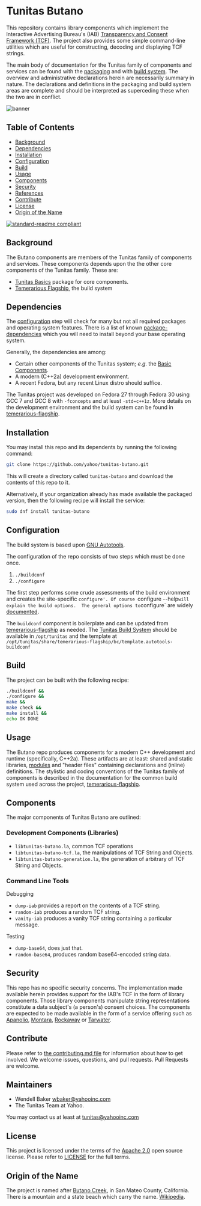 # Tunitas Butano

This repository contains library components which implement the Interactive Advertising Bureau's (IAB) [Transparency and Consent Framework (TCF)](https://github.com/InteractiveAdvertisingBureau/GDPR-Transparency-and-Consent-Framework).  The project also provides some simple command-line utilities which are useful for constructing, decoding and displaying TCF strings.

The main body of documentation for the Tunitas family of components and services can be found with the [packaging](https://github.com/yahoo/tunitas-packaging) and with [build system](https://github.com/yahoo/temerarious-flagship]).  The overview and administrative declarations herein are necessarily summary in nature. The declarations and definitions in the packaging and build system areas are complete and should be interpreted as superceding these when the two are in conflict.

![banner](logo.png)

## Table of Contents

- [Background](#background)
- [Dependencies](#dependencies)
- [Installation](#installation)
- [Configuration](#configuration)
- [Build](#build)
- [Usage](#usage)
- [Components](#compoonents)
- [Security](#security)
- [References](#references)
- [Contribute](#contribute)
- [License](#license)
- [Origin of the Name](#Origin_of_the_name)

[![standard-readme compliant](https://img.shields.io/badge/readme%20style-standard-brightgreen.svg?style=flat-square)](https://github.com/RichardLitt/standard-readme)

## Background

The Butano components are members of the Tunitas family of components and services. These components depends upon the the other core components of the Tunitas family.  These are:
  * [Tunitas Basics](https://github.com/yahoo/tunitas-basics) package for core components.
  * [Temerarious Flagship](https://github.com/yahoo/temerarious-flagship), the build system

## Dependencies

The [configuration](#configuration) step will check for many but not all required packages and operating system features.  There is a list of known [package-dependencies](https://github.com/yahoo/tunitas-butano/blob/master/PACKAGES.md) which you will need to install beyond your base operating system.

Generally, the dependencies are among:
- Certain other components of the Tunitas system; <em>e.g.</em> the [Basic Components](https://github.com/yahoo/tunitas-basic).
- A modern (C++2a) development environment.
- A recent Fedora, but any recent Linux distro should suffice.

The Tunitas project was developed on Fedora 27 through Fedora 30 using GCC 7 and GCC 8 with `-fconcepts` and at least `-std=c++1z`.  More details on the development environment and the build system can be found in [temerarious-flagship](https://github.com/yahoo/temerarious-flagship/blob/master/README.md).

## Installation

You may install this repo and its dependents by running the following command:

``` bash
git clone https://github.com/yahoo/tunitas-butano.git
```

This will create a directory called `tunitas-butano` and download the contents of this repo to it.

Alternatively, if your organization already has made available the packaged version, then the following recipe will install the service:

``` bash
sudo dnf install tunitas-butano
```

## Configuration

The build system is based upon [GNU Autotools](https://www.gnu.org/software/automake/manual/html_node/index.html).

The configuration of the repo consists of two steps which must be done once.
1. `./buildconf`
2. `./configure`

The first step performs some crude assessments of the build environment and creates the site-specific `configure'. Of course `configure --help` will explain the build options.  The general options to `configure` are widely [documented](https://www.gnu.org/prep/standards/html_node/Configuration.html).

The `buildconf` component is boilerplate and can be updated from [temerarious-flagship](https://github.com/yahoo/temerarious-flagship/blob/master/bc/template.autotools-buildconf) as needed.  The [Tunitas Build System](https://github.com/yahoo/temerarious-flagship) should be available in `/opt/tunitas` and the template at `/opt/tunitas/share/temerarious-flagship/bc/template.autotools-buildconf`

## Build

The project can be built with the following recipe:

``` bash
./buildconf &&
./configure &&
make &&
make check &&
make install &&
echo OK DONE
```

## Usage

The Butano repo produces components for a modern C++ development and runtime (specifically, C++2a).  These artifacts are at least: shared and static libraries, [modules](https://github.com/cplusplus/modules-ts) and "header files" containing declarations and (inline) definitions.  The stylistic and coding conventions of the Tunitas family of components is described in the documentation for the common build system used across the project, [temerarious-flagship](https://github.com/yahoo/temerarious-flagship/README.md#References).

## Components

The major components of Tunitas Butano are outlined:

### Development Components (Libraries)

- `libtunitas-butano.la`, common TCF operations
- `libtunitas-butano-tcf.la`, the manipulations of TCF String and Objects.
- `libtunitas-butano-generation.la`, the generation of arbitrary of TCF String and Objects.

### Command Line Tools

Debugging
* `dump-iab` provides a report on the contents of a TCF string.
* `random-iab` produces a random TCF string.
* `vanity-iab` produces a vanity TCF string containing a particular message.

Testing
* `dump-base64`, does just that.
* `random-base64`, produces random base64-encoded string data.

## Security

This repo has no specific security concerns.  The implementation made available herein provides support for the IAB's TCF in the form of library components.  Those library components manipulate string representations constitute a data subject's (a person's) consent choices.  The components are expected to be made available in the form of a service offering such as [Apanolio](https://github.com/yahoo/tunitas-apanolio), [Montara](https://github.com/yahoo/tunitas-montara), [Rockaway](https://github.com/yahoo/tunitas-rockaway) or [Tarwater](https://github.com/yahoo/tunitas-tarwater).

## Contribute

Please refer to [the contributing.md file](Contributing.md) for information about how to get involved. We welcome issues, questions, and pull requests. Pull Requests are welcome.

## Maintainers
- Wendell Baker <wbaker@yahooinc.com>
- The Tunitas Team at Yahoo.

You may contact us at least at <tunitas@yahooinc.com>

## License

This project is licensed under the terms of the [Apache 2.0](LICENSE-Apache-2.0) open source license. Please refer to [LICENSE](LICENSE) for the full terms.

## Origin of the Name

The project is named after [Butano Creek](https://en.wikipedia.org/wiki/Butano_Creek), in San Mateo County, California.  There is a mountain and a state beach which carry the name. [Wikipedia](https://en.wikipedia.org/wiki/Butano,_California).
